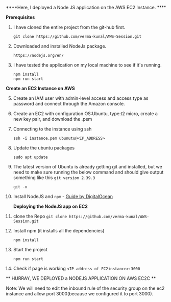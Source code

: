 ****Here, I deployed a Node JS application on the AWS EC2 Instance. ****

**Prerequisites**
1. I have cloned the entire project from the git-hub first.
    ```
    git clone https://github.com/verma-kunal/AWS-Session.git
    ```
2. Downloaded and installed NodeJs package.
   ```
   https://nodejs.org/en/
   ```
4. I have tested the application on my local machine to see if it's running. 
   ```
   npm install
   npm run start
   ```

**Create an EC2 Instance on AWS**

5. Create an IAM user with admin-level access and access type as password and connect through the Amazon console. 

6. Create an EC2 with configuration OS:Ubuntu, type:t2 micro, create a new key pair, and download the .pem
   
7. Connecting to the instance using ssh
    ```
    ssh -i instance.pem ubunutu@<IP_ADDRESS>
    ```
8. Update the ubuntu packages
   ```
   sudo apt update
    ```
9. The latest version of Ubuntu is already getting git and installed, but we need to make sure running the below command and should give output something like this `git version 2.39.3`
    ```
    git -v
    ```
10. Install NodeJS and `npm` -  [Guide by DigitalOcean](https://www.digitalocean.com/community/tutorials/how-to-install-node-js-on-ubuntu-22-04)

    **Deploying the NodeJS app on EC2**

11.  clone the Repo
    ```
    git clone https://github.com/verma-kunal/AWS-Session.git
    ```
12. Install npm (it installs all the dependencies)
    ```
    npm install
    ```
13. Start the project
    ```
    npm run start
    ```
    
14. Check if page is working `<IP-address of EC2instance>:3000`

** HURRAY, WE DEPLOYED a NODEJS APPLICATION ON AWS EC2C **

Note: We will need to edit the inbound rule of the security group on the ec2 instance and allow port 3000(because we configured it to port 3000). 
      
    
    
